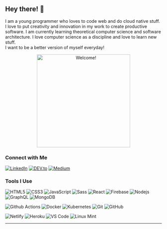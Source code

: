 ## Hey there! 👋

I am a young programmer who loves to code web and do cloud native stuff. I love to put creativity and innovation in my work to create productive software. I am currently learning theoretical computer science and software architecture. I love computer science as a discipline and love to learn new stuff.  
I want to be a better version of myself everyday! 

<div align="center" width="50">

<img src="https://i.pinimg.com/originals/c1/16/12/c11612b4a8bc754d82e4025aab7dc11d.gif" alt="Welcome!" width="300"/>

</div>

<div>

### Connect with Me

<a href="https://www.linkedin.com/in/muhammad-wasif" target="_blank"><img src="https://img.shields.io/badge/LinkedIn-%230077B5.svg?&style=flat-square&logo=linkedin&logoColor=white" alt="LinkedIn"></a>
<a href="https://dev.to/muhammadwasif" target="_blank"><img src="https://img.shields.io/badge/DEV-%230A0A0A.svg?&style=flat-square&logo=DEV.to&logoColor=white" alt="DEV.to"></a>
<a href="https://medium.com/@muhammadwasif" target="_blank"><img src="https://img.shields.io/badge/Medium-%23292929.svg?&style=flat-square&logo=medium&logoColor=white" alt="Medium"></a>
</div>



### Tools I Use

![HTML5](https://img.shields.io/badge/-HTML5-%23E44D27?style=flat-square&logo=html5&logoColor=ffffff)
![CSS3](https://img.shields.io/badge/-CSS3-%231572B6?style=flat-square&logo=css3)
![JavaScript](https://img.shields.io/badge/-JavaScript-%23F7DF1C?style=flat-square&logo=javascript&logoColor=000000&labelColor=%23F7DF1C&color=%23FFCE5A)
![Sass](https://img.shields.io/badge/-Sass-%23CC6699?style=flat-square&logo=sass&logoColor=ffffff)
![React](https://img.shields.io/badge/-React-%23282C34?style=flat-square&logo=react)
![Firebase](https://img.shields.io/badge/-Firebase-2E2E2E?style=flat-square&logo=firebase&logoColor=ffcb2b)
![Nodejs](https://img.shields.io/badge/-Nodejs-black?style=flat-square&logo=Node.js)
![GraphQL](https://img.shields.io/badge/-GraphQL-black?style=flat-square&logo=GraphQL&logoColor=de33a6)
![MongoDB](https://img.shields.io/badge/-MongoDB-10AA50?style=flat-square&logo=mongodb&logoColor=ffffff)


![Github Actions](http://img.shields.io/badge/-Github%20Actions-2088FF?style=flat-square&logo=github-actions&logoColor=ffffff)
![Docker](https://img.shields.io/badge/-Docker-black?style=flat-square&logo=docker)
![Kubernetes](https://img.shields.io/badge/-Kubernetes-316CE6?style=flat-square&logo=kubernetes&logoColor=ffffff)
![Git](https://img.shields.io/badge/-Git-%23F05032?style=flat-square&logo=git&logoColor=%23ffffff)
![GitHub](https://img.shields.io/badge/-GitHub-181717?style=flat-square&logo=github)

![Netlify](http://img.shields.io/badge/-Netlify-15847D?style=flat-square&logo=netlify&logoColor=white)
![Heroku](http://img.shields.io/badge/-Heroku-400099?style=flat-square&logo=heroku&logoColor=white)
![VS Code](http://img.shields.io/badge/-VS%20Code-007ACC?style=flat-square&logo=visual-studio-code&logoColor=ffffff)
![Linux Mint](http://img.shields.io/badge/-Linux%20Mint-B2E876?style=flat-square&logo=linux-mint&logoColor=ffffff)


---
